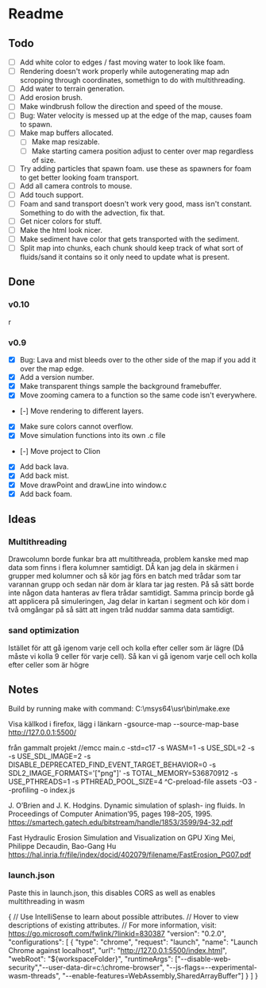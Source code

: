 # Readme

## Todo

- [ ] Add white color to edges / fast moving water to look like foam.
- [ ] Rendering doesn't work properly while autogenerating map adn scropping through coordinates, somethign to do with multithreading.
- [ ] Add water to terrain generation.
- [ ] Add erosion brush.
- [ ] Make windbrush follow the direction and speed of the mouse.
- [ ] Bug: Water velocity is messed up at the edge of the map, causes foam to spawn.
- [ ] Make map buffers allocated.
  - [ ] Make map resizable.
  - [ ] Make starting camera position adjust to center over map regardless of size.
- [ ] Try adding particles that spawn foam. use these as spawners for foam to get better looking foam transport.
- [ ] Add all camera controls to mouse.
- [ ] Add touch support.
- [ ] Foam and sand transport doesn't work very good, mass isn't constant. Something to do with the advection, fix that.
- [ ] Get nicer colors for stuff.
- [ ] Make the html look nicer.
- [ ] Make sediment have color that gets transported with the sediment.
- [ ] Split map into chunks, each chunk should keep track of what sort of fluids/sand it contains so it only need to update what is present.

## Done

### v0.10

r

### v0.9

- [x] Bug: Lava and mist bleeds over to the other side of the map if you add it over the map edge.
- [x] Add a version number.
- [x] Make transparent things sample the background framebuffer.
- [x] Move zooming camera to a function so the same code isn't everywhere.
- [-] Move rendering to different layers.
- [x] Make sure colors cannot overflow.
- [x] Move simulation functions into its own .c file
- [-] Move project to Clion
- [x] Add back lava.
- [x] Add back mist.
- [x] Move drawPoint and drawLine into window.c
- [x] Add back foam.

## Ideas

### Multithreading

Drawcolumn borde funkar bra att multithreada, problem kanske med map data som finns i flera kolumner samtidigt. DÅ kan jag dela in skärmen i grupper med kolumner och så kör jag förs en batch med trådar som tar varannan grupp och sedan när dom är klara tar jag resten. På så sätt borde inte någon data hanteras av flera trådar samtidigt.
Samma princip borde gå att applicera på simuleringen, Jag delar in kartan i segment och kör dom i två omgångar på så sätt att ingen tråd nuddar samma data samtidigt.

### sand optimization

Istället för att gå igenom varje cell och kolla efter celler som är lägre (Då måste vi kolla 9 celler för varje cell). Så kan vi gå igenom varje cell och kolla efter celler som är högre

## Notes

Build by running make with command:
C:\msys64\usr\bin\make.exe

Visa källkod i firefox, lägg i länkarn
-gsource-map --source-map-base <http://127.0.0.1:5500/>

från gammalt projekt
//emcc main.c -std=c17 -s WASM=1 -s USE_SDL=2 -s -s USE_SDL_IMAGE=2 -s DISABLE_DEPRECATED_FIND_EVENT_TARGET_BEHAVIOR=0 -s SDL2_IMAGE_FORMATS='["png"]' -s TOTAL_MEMORY=536870912 -s USE_PTHREADS=1 -s PTHREAD_POOL_SIZE=4 ^C-preload-file assets -O3 --profiling -o index.js

J. O’Brien and J. K. Hodgins. Dynamic simulation of splash-
ing fluids. In Proceedings of Computer Animation’95, pages
198–205, 1995.
<https://smartech.gatech.edu/bitstream/handle/1853/3599/94-32.pdf>

Fast Hydraulic Erosion Simulation and Visualization on
GPU
Xing Mei, Philippe Decaudin, Bao-Gang Hu
<https://hal.inria.fr/file/index/docid/402079/filename/FastErosion_PG07.pdf>

### launch.json

Paste this in launch.json, this disables CORS as well as enables multithreading in wasm

{
    // Use IntelliSense to learn about possible attributes.
    // Hover to view descriptions of existing attributes.
    // For more information, visit: <https://go.microsoft.com/fwlink/?linkid=830387>
    "version": "0.2.0",
    "configurations": [
        {
            "type": "chrome",
            "request": "launch",
            "name": "Launch Chrome against localhost",
            "url": "http://127.0.0.1:5500/index.html",
            "webRoot": "${workspaceFolder}",
            "runtimeArgs": ["--disable-web-security","--user-data-dir=c:\\chrome-browser", "--js-flags=--experimental-wasm-threads", "--enable-features=WebAssembly,SharedArrayBuffer"]
        }
    ]
}
